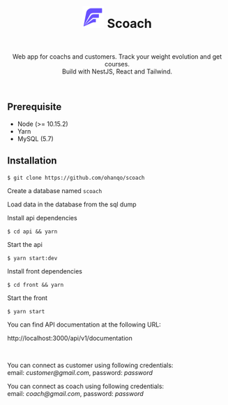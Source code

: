<h1 align="center"><img width="50" height="50" src="front/public/assets/images/logo.svg" /> Scoach</h1>

<br />

<p align="center">
    Web app for coachs and customers. Track your weight evolution and get courses. 
    <br />  
    Build with NestJS, React and Tailwind.
</p>

<br />

## Prerequisite

- Node (>= 10.15.2)
- Yarn
- MySQL (5.7)

## Installation

```
$ git clone https://github.com/ohanqo/scoach
```

Create a database named `scoach`

Load data in the database from the sql dump

Install api dependencies

```
$ cd api && yarn
```

Start the api

```
$ yarn start:dev
```

Install front dependencies

```
$ cd front && yarn
```

Start the front

```
$ yarn start
```

You can find API documentation at the following URL:

http://localhost:3000/api/v1/documentation

<br />

You can connect as customer using following credentials:
<br/>
email: _customer@gmail.com_, password: _password_

You can connect as coach using following credentials:
<br/>
email: _coach@gmail.com_, password: _password_
